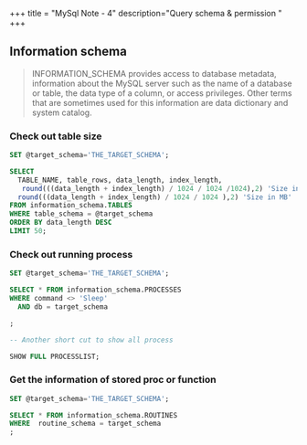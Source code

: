 +++
title = "MySql Note - 4"
description="Query schema & permission "
+++

## Information schema

> INFORMATION_SCHEMA provides access to database metadata, information about the MySQL server such as the name of a database or table, the data type of a column, or access privileges. Other terms that are sometimes used for this information are data dictionary and system catalog. 

### Check out table size

```sql
SET @target_schema='THE_TARGET_SCHEMA';

SELECT 
  TABLE_NAME, table_rows, data_length, index_length,  
   round(((data_length + index_length) / 1024 / 1024 /1024),2) 'Size in GB',
  round(((data_length + index_length) / 1024 / 1024 ),2) 'Size in MB' 
FROM information_schema.TABLES
WHERE table_schema = @target_schema
ORDER BY data_length DESC
LIMIT 50;

```


### Check out running process 


```sql
SET @target_schema='THE_TARGET_SCHEMA';

SELECT * FROM information_schema.PROCESSES
WHERE command <> 'Sleep'
  AND db = target_schema 

;

-- Another short cut to show all process

SHOW FULL PROCESSLIST;

```


### Get the information of stored proc or function

```sql
SET @target_schema='THE_TARGET_SCHEMA';

SELECT * FROM information_schema.ROUTINES
WHERE  routine_schema = target_schema 
;

```

